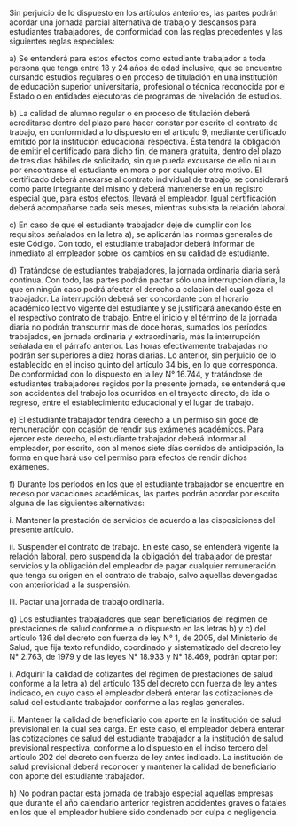 Sin perjuicio de lo dispuesto en los artículos anteriores, las partes podrán acordar una jornada parcial alternativa de trabajo y descansos para estudiantes trabajadores, de conformidad con las reglas precedentes y las siguientes reglas especiales:

a) Se entenderá para estos efectos como estudiante trabajador a toda persona que tenga entre 18 y 24 años de edad inclusive, que se encuentre cursando estudios regulares o en proceso de titulación en una institución de educación superior universitaria, profesional o técnica reconocida por el Estado o en entidades ejecutoras de programas de nivelación de estudios.

b) La calidad de alumno regular o en proceso de titulación deberá acreditarse dentro del plazo para hacer constar por escrito el contrato de trabajo, en conformidad a lo dispuesto en el artículo 9, mediante certificado emitido por la institución educacional respectiva. Ésta tendrá la obligación de emitir el certificado para dicho fin, de manera gratuita, dentro del plazo de tres días hábiles de solicitado, sin que pueda excusarse de ello ni aun por encontrarse el estudiante en mora o por cualquier otro motivo. El certificado deberá anexarse al contrato individual de trabajo, se considerará como parte integrante del mismo y deberá mantenerse en un registro especial que, para estos efectos, llevará el empleador. Igual certificación deberá acompañarse cada seis meses, mientras subsista la relación laboral.

c) En caso de que el estudiante trabajador deje de cumplir con los requisitos señalados en la letra a), se aplicarán las normas generales de este Código. Con todo, el estudiante trabajador deberá informar de inmediato al empleador sobre los cambios en su calidad de estudiante.

d) Tratándose de estudiantes trabajadores, la jornada ordinaria diaria será continua. Con todo, las partes podrán pactar sólo una interrupción diaria, la que en ningún caso podrá afectar el derecho a colación del cual goza el trabajador. La interrupción deberá ser concordante con el horario académico lectivo vigente del estudiante y se justificará anexando éste en el respectivo contrato de trabajo. Entre el inicio y el término de la jornada diaria no podrán transcurrir más de doce horas, sumados los períodos trabajados, en jornada ordinaria y extraordinaria, más la interrupción señalada en el párrafo anterior. Las horas efectivamente trabajadas no podrán ser superiores a diez horas diarias. Lo anterior, sin perjuicio de lo establecido en el inciso quinto del artículo 34 bis, en lo que corresponda. De conformidad con lo dispuesto en la ley N°  16.744, y tratándose de estudiantes trabajadores regidos por la presente jornada, se entenderá que son accidentes del trabajo los ocurridos en el trayecto directo, de ida o regreso, entre el establecimiento educacional y el lugar de trabajo.

e) El estudiante trabajador tendrá derecho a un permiso sin goce de remuneración con ocasión de rendir sus exámenes académicos. Para ejercer este derecho, el estudiante trabajador deberá informar al empleador, por escrito, con al menos siete días corridos de anticipación, la forma en que hará uso del permiso para efectos de rendir dichos exámenes.

f) Durante los períodos en los que el estudiante trabajador se encuentre en receso por vacaciones académicas, las partes podrán acordar por escrito alguna de las siguientes alternativas:

i. Mantener la prestación de servicios de acuerdo a las disposiciones del presente artículo.

ii. Suspender el contrato de trabajo. En este caso, se entenderá vigente la relación laboral, pero suspendida la obligación del trabajador de prestar servicios y la obligación del empleador de pagar cualquier remuneración que tenga su origen en el contrato de trabajo, salvo aquellas devengadas con anterioridad a la suspensión.

iii. Pactar una jornada de trabajo ordinaria.

g) Los estudiantes trabajadores que sean beneficiarios del régimen de prestaciones de salud conforme a lo dispuesto en las letras b) y c) del artículo 136 del decreto con fuerza de ley N°  1, de 2005, del Ministerio de Salud, que fija texto refundido, coordinado y sistematizado del decreto ley N°  2.763, de 1979 y de las leyes N°  18.933 y N°  18.469, podrán optar por:

i. Adquirir la calidad de cotizantes del régimen de prestaciones de salud conforme a la letra a) del artículo 135 del decreto con fuerza de ley antes indicado, en cuyo caso el empleador deberá enterar las cotizaciones de salud del estudiante trabajador conforme a las reglas generales.

ii. Mantener la calidad de beneficiario con aporte en la institución de salud previsional en la cual sea carga. En este caso, el empleador deberá enterar las cotizaciones de salud del estudiante trabajador a la institución de salud previsional respectiva, conforme a lo dispuesto en el inciso tercero del artículo 202 del decreto con fuerza de ley antes indicado. La institución de salud previsional deberá reconocer y mantener la calidad de beneficiario con aporte del estudiante trabajador.

h) No podrán pactar esta jornada de trabajo especial aquellas empresas que durante el año calendario anterior registren accidentes graves o fatales en los que el empleador hubiere sido condenado por culpa o negligencia.